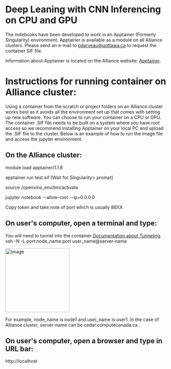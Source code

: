 # Deep Leaning with CNN Inferencing on CPU and GPU
The notebooks have been developed to work in an Apptainer (Formerly Singularity) environment.
Apptainer is available as a module on all Alliance clusters.
Please send an e-mail to pdarveau@uottawa.ca to request the container SIF file.

Information about Apptainer is located on the Alliance website: [Apptainer](https://docs.alliancecan.ca/wiki/Apptainer).

# Instructions for running container on Alliance cluster:
Using a container from the scratch or project folders on an Alliance cluster works best as it avoids all the environment set up that comes with setting up new software.  You can choose to run your container on a CPU or GPU.  The container .SIF file needs to be built on a system where you have root access so we recommend installing Apptainer on your local PC and upload the .SIF file to the cluster.  Below is an example of how to run the image file and access the jupyter environment.

## On the Alliance cluster:
module load apptainer/1.1.8​​

apptainer run test.sif     (Wait for Singularity>  prompt)​

source /openvino_env/bin/activate​

jupyter notebook --allow-root  --ip=0.0.0.0​

Copy token and take note of port which is usually 88XX

## On user's computer, open a terminal and type:
You will need to tunnel into the container
[Documentation about Tunneling](https://docs.alliancecan.ca/wiki/SSH_tunnelling).<br>
ssh -N -L port:node_name:port user_name@server-name

<img width="200" length="400" alt="image" src="https://github.com/uOttawa-IT-Research-teaching/CNN-ImageInferencing/assets/85764619/2518a273-b77e-4001-bdd3-a9fa941a37d8">

For example, node_name is node1 and user_name is user1.  In the case of Alliance cluster, server-name can be cedar.computecanada.ca .

## On user's computer, open a browser and type in URL bar:
http://localhost
